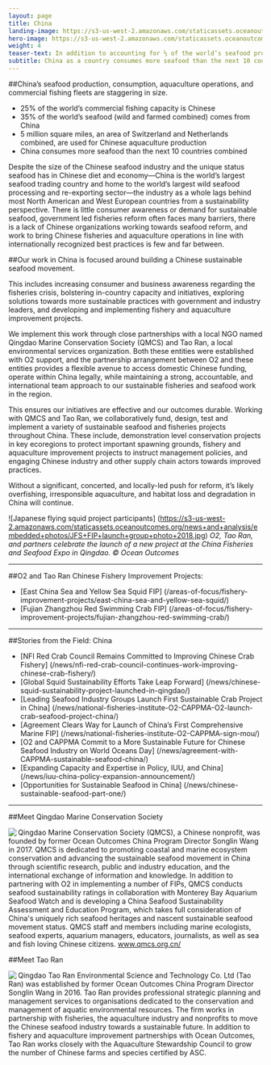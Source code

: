 ```yaml
---
layout: page
title: China
landing-image: https://s3-us-west-2.amazonaws.com/staticassets.oceanoutcomes.org/rollover+images/chinese-fisheries-hover.jpg
hero-image: https://s3-us-west-2.amazonaws.com/staticassets.oceanoutcomes.org/hero+photos/chinesefisherieshero.jpg
weight: 4
teaser-text: In addition to accounting for ⅓ of the world’s seafood production, China as a country consumes more seafood than the next 10 countries combined. Ensuring sustainable Chinese fisheries and aquaculture at this scale will be no easy task. 
subtitle: China as a country consumes more seafood than the next 10 countries combined. To ensure this seafood is produced and consumed sustainably, we’re working closely with a local Chinese NGO and company to implement scientifically-rigorous Chinese sustainable fisheries and seafood initiatives.
---
```


##China’s seafood production, consumption, aquaculture operations, and commercial fishing fleets are staggering in size.

* 25% of the world’s commercial fishing capacity is Chinese
* 35% of the world’s seafood (wild and farmed combined) comes from China
* 5 million square miles, an area of Switzerland and Netherlands combined, are used for Chinese aquaculture production
* China consumes more seafood than the next 10 countries combined

Despite the size of the Chinese seafood industry and the unique status seafood has in Chinese diet and economy—China is the world’s largest seafood trading country and home to the world’s largest wild seafood processing and re-exporting sector—the industry as a whole lags behind most North American and West European countries from a sustainability perspective. There is little consumer awareness or demand for sustainable seafood, government led fisheries reform often faces many barriers, there is a lack of Chinese organizations working towards seafood reform, and work to bring Chinese fisheries and aquaculture operations in line with internationally recognized best practices is few and far between.

##Our work in China is focused around building a Chinese sustainable seafood movement.

This includes increasing consumer and business awareness regarding the fisheries crisis, bolstering in-country capacity and initiatives, exploring solutions towards more sustainable practices with government and industry leaders, and developing and implementing fishery and aquaculture improvement projects.

We implement this work through close partnerships with a local NGO named Qingdao Marine Conservation Society (QMCS) and Tao Ran, a local environmental services organization. Both these entities were established with O2 support, and the partnership arrangement between O2 and these entities provides a flexible avenue to access domestic Chinese funding, operate within China legally, while maintaining a strong, accountable, and international team approach to our sustainable fisheries and seafood work in the region.

This ensures our initiatives are effective and our outcomes durable. Working with QMCS and Tao Ran, we collaboratively fund, design, test and implement a variety of sustainable seafood and fisheries projects throughout China. These include, demonstration level conservation projects in key ecoregions to protect important spawning grounds, fishery and aquaculture improvement projects to instruct management policies, and engaging Chinese industry and other supply chain actors towards improved practices. 

Without a significant, concerted, and locally-led push for reform, it’s likely overfishing, irresponsible aquaculture, and habitat loss and degradation in China will continue.

![Japanese flying squid project participants] (https://s3-us-west-2.amazonaws.com/staticassets.oceanoutcomes.org/news+and+analysis/embedded+photos/JFS+FIP+launch+group+photo+2018.jpg) *O2, Tao Ran, and partners celebrate the launch of a new project at the China Fisheries and Seafood Expo in Qingdao. © Ocean Outcomes*

---
##O2 and Tao Ran Chinese Fishery Improvement Projects:

* [East China Sea and Yellow Sea Squid FIP] (/areas-of-focus/fishery-improvement-projects/east-china-sea-and-yellow-sea-squid/)
* [Fujian Zhangzhou Red Swimming Crab FIP] (/areas-of-focus/fishery-improvement-projects/fujian-zhangzhou-red-swimming-crab/)

---
##Stories from the Field: China

* [NFI Red Crab Council Remains Committed to Improving Chinese Crab Fishery] (/news/nfi-red-crab-council-continues-work-improving-chinese-crab-fishery/)
* [Global Squid Sustainability Efforts Take Leap Forward] (/news/chinese-squid-sustainability-project-launched-in-qingdao/)
* [Leading Seafood Industry Groups Launch First Sustainable Crab Project in China] (/news/national-fisheries-institute-O2-CAPPMA-O2-launch-crab-seafood-project-china/)
* [Agreement Clears Way for Launch of China’s First Comprehensive Marine FIP] (/news/national-fisheries-institute-O2-CAPPMA-sign-mou/)
* [O2 and CAPPMA Commit to a More Sustainable Future for Chinese Seafood Industry on World Oceans Day] (/news/agreement-with-CAPPMA-sustainable-seafood-china/)
* [Expanding Capacity and Expertise in Policy, IUU, and China] (/news/iuu-china-policy-expansion-announcement/)
* [Opportunities for Sustainable Seafood in China] (/news/chinese-sustainable-seafood-part-one/)

---

##Meet Qingdao Marine Conservation Society

<img align="left" src="https://s3-us-west-2.amazonaws.com/staticassets.oceanoutcomes.org/embedded+photos/partners/QMCS-logo.png"> Qingdao Marine Conservation Society (QMCS), a Chinese nonprofit, was founded by former Ocean Outcomes China Program Director Songlin Wang in 2017. QMCS is dedicated to promoting coastal and marine ecosystem conservation and advancing the sustainable seafood movement in China through scientific research, public and industry education, and the international exchange of information and knowledge. In addition to partnering with O2 in implementing a number of FIPs, QMCS conducts seafood sustainability ratings in collaboration with Monterey Bay Aquarium Seafood Watch and is developing a China Seafood Sustainability Assessment and Education Program, which takes full consideration of China's uniquely rich seafood heritages and nascent sustainable seafood movement status. QMCS staff and members including marine ecologists, seafood experts, aquarium managers, educators, journalists, as well as sea and fish loving Chinese citizens. <a href="http://www.qmcs.org.cn/" target="_blank">www.qmcs.org.cn/</a>

##Meet Tao Ran 

<img align="left" src="https://s3-us-west-2.amazonaws.com/staticassets.oceanoutcomes.org/embedded+photos/partners/tao-ran-logo.png"> Qingdao Tao Ran Environmental Science and Technology Co. Ltd (Tao Ran) was established by former Ocean Outcomes China Program Director Songlin Wang in 2016. Tao Ran provides professional strategic planning and management services to organisations dedicated to the conservation and management of aquatic environmental resources. The firm works in partnership with fisheries, the aquaculture industry and nonprofits to move the Chinese seafood industry towards a sustainable future. In addition to fishery and aquaculture improvement partnerships with Ocean Outcomes, Tao Ran works closely with the Aquaculture Stewardship Council to grow the number of Chinese farms and species certified by ASC.
